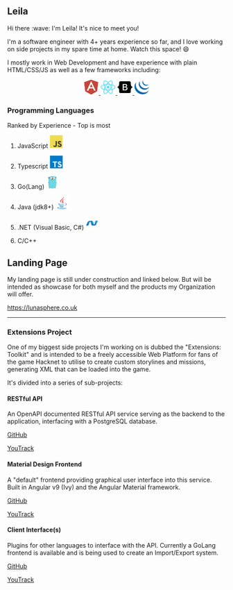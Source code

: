 ## Leila
<p>Hi there :wave: I'm Leila! It's nice to meet you! 

I'm a software engineer with 4+ years experience so far, and I love working on side projects in my spare time at home. Watch this space! :smile:

I mostly work in Web Development and have experience with plain HTML/CSS/JS as well as a few frameworks including:
</p>

<p align="center"><a href="https://angular.io/"><img src="https://raw.githubusercontent.com/devicons/devicon/master/icons/angularjs/angularjs-plain.svg" width="35" height="35" alt="Angular & AngularJS">
<a href="https://reactjs.org/">
<img src="https://raw.githubusercontent.com/devicons/devicon/master/icons/react/react-original.svg" width="35" height="35" alt="React & React Native">
</a>
<a href="https://getbootstrap.com/">
<img src="https://raw.githubusercontent.com/devicons/devicon/master/icons/bootstrap/bootstrap-plain.svg" width="35" height="35" alt="Bootstrap v3+">
</a>
<a href="https://jquery.com/">
<img src="https://raw.githubusercontent.com/devicons/devicon/master/icons/jquery/jquery-original.svg" width="35" height="35" alt="jQuery"/></a></p>

### Programming Languages
Ranked by Experience - Top is most
1. JavaScript <a href="https://developer.mozilla.org/en-US/docs/Web/JavaScript" target="_blank"> <img src="https://raw.githubusercontent.com/devicons/devicon/master/icons/javascript/javascript-original.svg" alt="JavaScript Logo" width="30" height="30"/></a>
2. Typescript <a href="https://www.typescriptlang.org/" target="_blank"> <img src="https://raw.githubusercontent.com/devicons/devicon/master/icons/typescript/typescript-plain.svg" alt="JavaScript Logo" width="30" height="30"/></a>
3. Go(Lang) <a href="https://golang.org/" target="_blank"> <img src="https://raw.githubusercontent.com/devicons/devicon/master/icons/go/go-original.svg" alt="GoLang Logo" width="30" height="30"/></a>
4. Java (jdk8+) <a href="https://www.java.com/en/" target="_blank"> <img src="https://raw.githubusercontent.com/devicons/devicon/master/icons/java/java-original.svg" alt="Oracle Java Logo" width="30" height="30"/></a>
5. .NET (Visual Basic, C#) <a href="https://dotnet.microsoft.com/" target="_blank"> <img src="https://raw.githubusercontent.com/devicons/devicon/master/icons/dot-net/dot-net-original.svg" alt="dot NET Logo" width="30" height="30"/></a>

6. C/C++


## Landing Page
My landing page is still under construction and linked below. But will be intended as showcase for both myself and the products my Organization will offer.

https://lunasphere.co.uk

---

### Extensions Project
One of my biggest side projects I'm working on is dubbed the "Extensions: Toolkit" and is intended to be a freely accessible Web Platform for fans of the game Hacknet to utilise to create custom storylines and missions, generating XML that can be loaded into the game.

It's divided into a series of sub-projects:

#### RESTful API
An OpenAPI documented RESTful API service serving as the backend to the application, interfacing with a PostgreSQL database.

<a href="https://github.com/LunasphereEntertainment/HN_ExtensionsAPI" alt="API Github Link">GitHub</a>

<a href="https://lunasphere.myjetbrains.com/youtrack/search/Extensions%20API-12" alt="YouTrack Issues">YouTrack</a>

#### Material Design Frontend
A "default" frontend providing graphical user interface into this service. Built in Angular v9 (Ivy) and the Angular Material framework.

<a href="https://github.com/LunasphereEntertainment/HN_ExtensionStudio" alt="Frontend Github Link">GitHub</a>

<a href="https://lunasphere.myjetbrains.com/youtrack/search/Extension%20Studio-13" alt="YouTrack Issues">YouTrack</a>

#### Client Interface(s)
Plugins for other languages to interface with the API. Currently a GoLang frontend is available and is being used to create an Import/Export system.

<a href="https://github.com/LunasphereEntertainment/ExtensionsClient-Go" alt="API Github Link">GitHub</a>

<a href="https://lunasphere.myjetbrains.com/youtrack/search/ExtensionClient-14" alt="YouTrack Issues">YouTrack</a>
